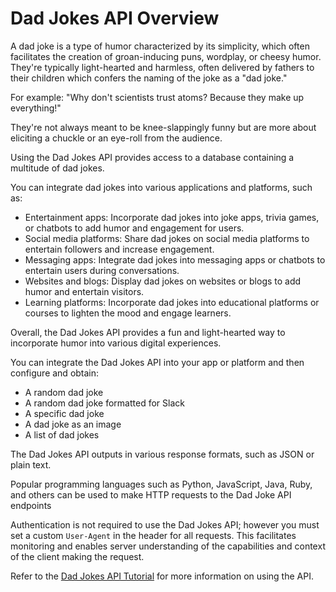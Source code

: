 # Dad Jokes API Overview

A dad joke is a type of humor characterized by its simplicity, which often facilitates the creation of groan-inducing puns, wordplay, or cheesy humor. They're typically light-hearted and harmless, often delivered by fathers to their children which confers the naming of the joke as a "dad joke."

For example:
  "Why don't scientists trust atoms? Because they make up everything!"

They're not always meant to be knee-slappingly funny but are more about eliciting a chuckle or an eye-roll from the audience.

Using the Dad Jokes API provides access to a database containing a multitude of dad jokes.

You can integrate dad jokes into various applications and platforms, such as:
* Entertainment apps: Incorporate dad jokes into joke apps, trivia games, or chatbots to add humor and engagement for users.
* Social media platforms: Share dad jokes on social media platforms to entertain followers and increase engagement.
* Messaging apps: Integrate dad jokes into messaging apps or chatbots to entertain users during conversations.
* Websites and blogs: Display dad jokes on websites or blogs to add humor and entertain visitors.
* Learning platforms: Incorporate dad jokes into educational platforms or courses to lighten the mood and engage learners.

Overall, the Dad Jokes API provides a fun and light-hearted way to incorporate humor into various digital experiences.

You can integrate the Dad Jokes API into your app or platform and then configure and obtain:  
* A random dad joke
* A random dad joke formatted for Slack
* A specific dad joke
* A dad joke as an image
* A list of dad jokes

The Dad Jokes API outputs in various response formats, such as JSON or plain text.

Popular programming languages such as Python, JavaScript, Java, Ruby, and others can be used to make HTTP requests to the Dad Joke API endpoints

Authentication is not required to use the Dad Jokes API; however you must set a custom `User-Agent` in the header for all requests. This facilitates monitoring and enables server understanding of the capabilities and context of the client making the request.

Refer to the [Dad Jokes API Tutorial](https://kurtnheiss.github.io/dad_jokes_files/dad_jokes_tutorial.html) for more information on using the API.
